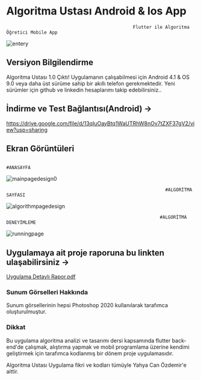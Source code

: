 # Algoritma Ustası Android & Ios App

                                                   Flutter ile Algoritma Öğretici Mobile App
                                                       
![entery](https://user-images.githubusercontent.com/43846778/104504268-3fc1a000-55f3-11eb-9c30-13476400b105.png)



## Versiyon Bilgilendirme 
Algoritma Ustası 1.0 Çıktı!
Uygulamanın çalışabilmesi için Android 4.1 & OS 9.0 veya daha üst sürüme sahip bir  akıllı telefon gerekmektedir.
Yeni sürümler için github ve linkedin hesaplarımı takip edebilirsiniz..


## İndirme ve Test Bağlantısı(Android) ->
https://drive.google.com/file/d/13qIuOayBtq1WaUTRhW8nOv7tZXF37gV2/view?usp=sharing


## Ekran Görüntüleri
                                                                   #ANASAYFA
![mainpagedesign0](https://user-images.githubusercontent.com/43846778/104504380-68499a00-55f3-11eb-8a88-bc2ea5f849dd.jpg)

                                                               #ALGORİTMA SAYFASI 
![algorithmpagedesign](https://user-images.githubusercontent.com/43846778/104504420-7697b600-55f3-11eb-9228-43a3b770ce70.jpg)

                                                             #ALGORİTMA DENEYİMLEME
![runningpage](https://user-images.githubusercontent.com/43846778/104504467-8a431c80-55f3-11eb-80d3-6fd6f5b046d1.jpg)


## Uygulamaya ait proje raporuna bu linkten ulaşabilirsiniz -> 
[Uygulama Detaylı Rapor.pdf](https://github.com/yahyacanozdemir/algoritmaUstasi/files/5810885/Uygulama.Detayli.Rapor.pdf)

### Sunum Görselleri Hakkında
Sunum görsellerinin hepsi Photoshop 2020 kullanılarak tarafımca oluşturulmuştur.


### Dikkat
Bu uygulama algoritma analizi ve tasarımı dersi kapsamında flutter back-end'de çalışmak, alıştırma yapmak ve mobil programlama üzerine kendimi geliştirmek için tarafımca kodlanmış bir dönem proje uygulamasıdır.


Algoritma Ustası Uygulama fikri ve kodları tümüyle Yahya Can Özdemir'e aittir. 





